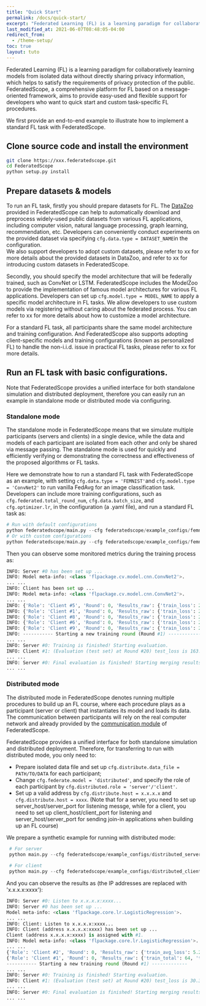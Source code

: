 ```yaml
---
title: "Quick Start"
permalink: /docs/quick-start/
excerpt: "Federated Learning (FL) is a learning paradigm for collaboratively learning models from isolated data without directly sharing privacy information, which helps to satisfy the requirements of privacy protection of the public."
last_modified_at: 2021-06-07T08:48:05-04:00
redirect_from:
  - /theme-setup/
toc: true
layout: tuto
---
```


Federated Learning (FL) is a learning paradigm for collaboratively learning models from isolated data without directly sharing privacy information, which helps to satisfy the requirements of privacy protection of the public. FederatedScope, a comprehensive platform for FL based on a message-oriented framework, aims to provide easy-used and flexible support for developers who want to quick start and custom task-specific FL procedures.

We first provide an end-to-end example to illustrate how to implement a standard FL task with FederatedScope.
<a name="zQY1k"></a>
## Clone source code and install the environment
```bash
git clone https://xxx.federatedscope.git
cd FederatedScope
python setup.py install
```

<a name="Due3v"></a>
## Prepare datasets & models
To run an FL task, firstly you should prepare datasets for FL. The [DataZoo](https://yuque.antfin-inc.com/gy2g1n/dcpcvz/sc5gfq) provided in FederatedScope can help to automatically download and preprocess widely-used public datasets from various FL applications, including computer vision, natural language processing, graph learning, recommendation, etc. Developers can conveniently conduct experiments on the provided dataset via specifying `cfg.data.type = DATASET_NAME`in the configuration. <br />We also support developers to adopt custom datasets, please refer to xx for more details about the provided datasets in DataZoo, and refer to xx for introducing custom datasets in FederatedScope.

Secondly, you should specify the model architecture that will be federally trained, such as ConvNet or LSTM. FederatedScope includes the ModelZoo to provide the implementation of famous model architectures for various FL applications. Developers can set up `cfg.model.type = MODEL_NAME` to apply a specific model architecture in FL tasks. We allow developers to use custom models via registering without caring about the federated process. You can refer to xx for more details about how to customize a model architecture.

For a standard FL task, all participants share the same model architecture and training configuration. And FederatedScope also supports adopting client-specific models and training configurations (known as personalized FL) to handle the non-i.i.d. issue in practical  FL tasks, please refer to xx for more details. 

<a name="uTIUL"></a>
## Run an FL task with basic configurations.
Note that FederatedScope provides a unified interface for both standalone simulation and distributed deployment, therefore you can easily run an example in standalone mode or distributed mode via configuring. 

<a name="Wve5g"></a>
### Standalone mode
The standalone mode in FederatedScope means that we simulate multiple participants (servers and clients) in a single device, while the data and models of each participant are isolated from each other and only be shared via message passing. The standalone mode is used for quickly and efficiently verifying or demonstrating the correctness and effectiveness of the proposed algorithms or FL tasks.

Here we demonstrate how to run a standard FL task with FederatedScope as an example, with setting `cfg.data.type = 'FEMNIST'`and `cfg.model.type = 'ConvNet2'` to run vanilla FedAvg for an image classification task.<br />Developers can include more training configurations, such as `cfg.federated.total_round_num`, `cfg.data.batch_size`, and `cfg.optimizer.lr`, in the configuration (a .yaml file), and run a standard FL task as: 
```python
# Run with default configurations
python federatedscope/main.py --cfg federatedscope/example_configs/femnist.yaml
# Or with custom configurations
python federatedscope/main.py --cfg federatedscope/example_configs/femnist.yaml federated.total_round_num 50 data.batch_size 128
```

Then you can observe some monitored metrics during the training process as:
```python
INFO: Server #0 has been set up ...
INFO: Model meta-info: <class 'flpackage.cv.model.cnn.ConvNet2'>.
... ...
INFO: Client has been set up ...
INFO: Model meta-info: <class 'flpackage.cv.model.cnn.ConvNet2'>.
... ...
INFO: {'Role': 'Client #5', 'Round': 0, 'Results_raw': {'train_loss': 207.6341676712036, 'train_acc': 0.02, 'train_total': 50, 'train_loss_regular': 0.0, 'train_avg_loss': 4.152683353424072}}
INFO: {'Role': 'Client #1', 'Round': 0, 'Results_raw': {'train_loss': 209.0940284729004, 'train_acc': 0.02, 'train_total': 50, 'train_loss_regular': 0.0, 'train_avg_loss': 4.1818805694580075}}
INFO: {'Role': 'Client #8', 'Round': 0, 'Results_raw': {'train_loss': 202.24929332733154, 'train_acc': 0.04, 'train_total': 50, 'train_loss_regular': 0.0, 'train_avg_loss': 4.0449858665466305}}
INFO: {'Role': 'Client #6', 'Round': 0, 'Results_raw': {'train_loss': 209.43883895874023, 'train_acc': 0.06, 'train_total': 50, 'train_loss_regular': 0.0, 'train_avg_loss': 4.1887767791748045}}
INFO: {'Role': 'Client #9', 'Round': 0, 'Results_raw': {'train_loss': 208.83140087127686, 'train_acc': 0.0, 'train_total': 50, 'train_loss_regular': 0.0, 'train_avg_loss': 4.1766280174255375}}
INFO: ----------- Starting a new training round (Round #1) -------------
... ...
INFO: Server #0: Training is finished! Starting evaluation.
INFO: Client #1: (Evaluation (test set) at Round #20) test_loss is 163.029045
... ...
INFO: Server #0: Final evaluation is finished! Starting merging results.
... ...
```

<a name="hzpwJ"></a>
### Distributed mode
The distributed mode in FederatedScope denotes running multiple procedures to build up an FL course, where each procedure plays as a participant (server or client) that instantiates its model and loads its data. The communication between participants will rely on the real computer network and already provided by the [communication module](https://yuque.antfin-inc.com/gy2g1n/dcpcvz/ycrgg9#zHcP6) of FederatedScope.

FederatedScope provides a unified interface for both standalone simulation and distributed deployment. Therefore, for transferring to run with distributed mode, you only need to:

- Prepare isolated data file and set up `cfg.distribute.data_file = PATH/TO/DATA` for each participant;
- Change `cfg.federate.model = 'distributed'`, and specify the role of each participant  by `cfg.distributed.role = 'server'/'client'`.
- Set up a valid address by `cfg.distribute.host = x.x.x.x` and `cfg.distribute.host = xxxx`. (Note that for a server, you need to set up server_host/server_port for listening messge, while for a client, you need to set up client_host/client_port for listening and server_host/server_port for  sending join-in applications when building up an FL course)

We prepare a synthetic example for running with distributed mode:
```python
 # For server
 python main.py --cfg federatedscope/example_configs/distributed_server.yaml data_path 'PATH/TO/DATA' server.host x.x.x.x client.port xxxx
 
 # For client
 python main.py --cfg federatedscope/example_configs/distributed_client.yaml data_path 'PATH/TO/DATA' server.host x.x.x.x server.port xxxx client.host x.x.x.x client.port xxxx
```
And you can observe the results as (the IP addresses are replaced with 'x.x.x.x:xxxx'):
```python
INFO: Server #0: Listen to x.x.x.x:xxxx...
INFO: Server #0 has been set up ...
Model meta-info: <class 'flpackage.core.lr.LogisticRegression'>.
... ...
INFO: Client: Listen to x.x.x.x:xxxx...
INFO: Client (address x.x.x.x:xxxx) has been set up ...
Client (address x.x.x.x:xxxx) is assigned with #1.
INFO: Model meta-info: <class 'flpackage.core.lr.LogisticRegression'>.
... ...
{'Role': 'Client #2', 'Round': 0, 'Results_raw': {'train_avg_loss': 5.215108394622803, 'train_loss': 333.7669372558594, 'train_total': 64}}
{'Role': 'Client #1', 'Round': 0, 'Results_raw': {'train_total': 64, 'train_loss': 290.9668884277344, 'train_avg_loss': 4.54635763168335}}
----------- Starting a new training round (Round #1) -------------
... ...
INFO: Server #0: Training is finished! Starting evaluation.
INFO: Client #1: (Evaluation (test set) at Round #20) test_loss is 30.387419
... ...
INFO: Server #0: Final evaluation is finished! Starting merging results.
... ...
```
